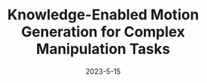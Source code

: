 ---
title: "Knowledge-Enabled Motion Generation for Complex Manipulation Tasks"
collection: publications
permalink: /publication/Motion_Generalization_IROS_2023
excerpt: 'This paper is about fixing template issue #693.'
date: 2023-5-15
venue: 'Workshop on Geometric Representations: The Roles of Screw Theory, Lie Algebra, and Geometric Algebra, ICRA'
paperurl: 'http://academicpages.github.io/files/paper3.pdf'
citation: ' D. Das, A. Patankar, F. Honda, D. Mahalingam, N. Chakraborty, C.R. Ramakrishnan and I.V. Ramakrishnan. Knowledge-Enabled Motion Generation for Complex Manipulation Tasks. Workshop on Geometric Representations: The Roles of Screw Theory, Lie Algebra, and Geometric Algebra, <i>IEEE International Conference on Robotics and Automation (ICRA)</i> 2023.'
---